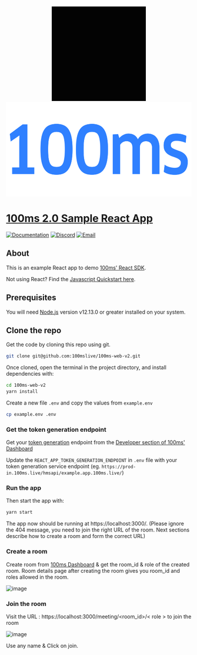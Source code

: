 <p align="center" >
  <a href="https://100ms.live/">
  <img src="https://github.com/100mslive/100ms-ios-sdk/blob/main/100ms.gif" height=256/> 
  <img src="https://github.com/100mslive/100ms-ios-sdk/blob/main/100ms.svg" title="100ms logo" float=center height=256>
</p>

# 100ms 2.0 Sample React App
[![Documentation](https://img.shields.io/badge/Read-Documentation-blue)](https://docs.100ms.live/javascript/v2/foundation/basics)
[![Discord](https://img.shields.io/badge/Community-Join%20on%20Discord-blue)](https://discord.gg/F8cNgbjSaQ)
[![Email](https://img.shields.io/badge/Contact-Know%20More-blue)](mailto:founders@100ms.live)

## About

This is an example React app to demo [100ms' React SDK](https://www.npmjs.com/package/@100mslive/hms-video-react).
  
Not using React? Find the [Javascript Quickstart here](https://docs.100ms.live/javascript/v2/guides/javascript-quickstart).

## Prerequisites

You will need [Node.js](https://nodejs.org) version v12.13.0 or greater installed on your system.

## Clone the repo

Get the code by cloning this repo using git.

```bash
git clone git@github.com:100mslive/100ms-web-v2.git
```

Once cloned, open the terminal in the project directory, and install dependencies with:

```bash
cd 100ms-web-v2
yarn install
```

Create a new file `.env` and copy the values from `example.env`

```bash
cp example.env .env
```

### Get the token generation endpoint

Get your [token generation](https://docs.100ms.live/javascript/v2/guides/token) endpoint from the [Developer section of 100ms' Dashboard](https://dashboard.100ms.live/developer)

Update the `REACT_APP_TOKEN_GENERATION_ENDPOINT` in `.env` file with your token generation service endpoint (eg. `https://prod-in.100ms.live/hmsapi/example.app.100ms.live/`)

### Run the app

Then start the app with:

```bash
yarn start
```

The app now should be running at https://localhost:3000/. (Please ignore the 404 message, you need to join the right URL of the room. Next sections describe how to create a room and form the correct URL)

### Create a room

Create room from [100ms Dashboard](https://dashboard.100ms.live/create-room) & get the room_id & role of the created room. Room details page after creating the room gives you room_id and roles allowed in the room.

![image](https://prod-apps-public.s3.ap-south-1.amazonaws.com/Screenshot+2021-06-26+at+5.52.50+PM.png)


### Join the room

Visit the URL : https://localhost:3000/meeting/<room_id>/< role > to join the room

![image](https://user-images.githubusercontent.com/5078656/119534649-c60da000-bda4-11eb-9847-f283e2daa06f.png)

Use any name & Click on join.
